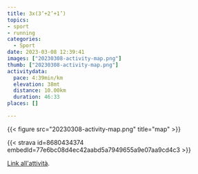 ```yaml
---
title: 3x(3’+2’+1’)
topics:
- sport
- running
categories:
  - Sport
date: 2023-03-08 12:39:41
images: ["20230308-activity-map.png"]
thumb: ["20230308-activity-map.png"]
activitydata:
  pace: 4:39min/km
  elevation: 38mt
  distance: 10.00km
  duration: 46:33
places: []

---
```






{{< figure src="20230308-activity-map.png" title="map" >}}


{{< strava id=8680434374 embedId=77e6bc08d4ec42aabd5a7949655a9e07aa9cd4c3 >}}

[Link all'attività](https://strava.com/activities/8680434374).
